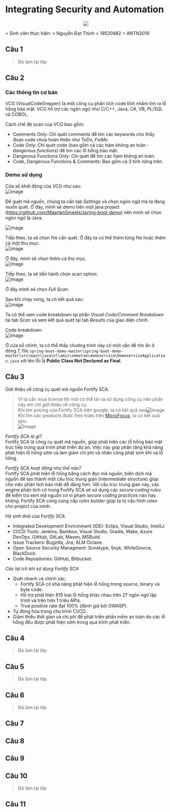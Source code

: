 # Integrating Security and Automation
<p align="center">
  <img src="https://user-images.githubusercontent.com/44528004/137605878-b29d7567-bac2-43e5-8bc9-9c7662f153a7.png">
</p>
> Sinh viên thực hiện:  
> Nguyễn Đạt Thịnh
> 19520982
> ANTN2019  

## Câu 1
> Đã làm tại lớp  

## Câu 2
### Các thông tin cơ bản
VCG (VisualCodeGrepper) là một công cụ phân tích code tĩnh nhằm tìm ra lỗ hổng bảo mật. VCG hỗ trợ các ngôn ngữ như C/C++, Java, C#, VB, PL/SQL và COBOL.  

Cách chế đệ scan của VCG bao gồm:
- Comments Only: Chỉ quét comments để tìm các keywords cho thấy đoạn code chưa hoàn thiện như *ToDo*, *FixMe*.  
- Code Only: Chỉ quét code (bao gồm cả các hàm không an toàn - *dangerous functions*) để tìm các lỗ hổng bảo mật.  
- Dangerous Functions Only: Chỉ quét để tìm các hàm không an toàn.  
- Code, Dangerous Functions & Comments: Bao gồm cả 3 tính năng trên.  

### Demo sử dụng
Cửa sổ khởi động của VCG như sau:  
![image](https://user-images.githubusercontent.com/44528004/137694281-1f84b2c7-0d56-4799-96ab-0a6ed5c40e95.png)  

Để quét mã nguồn, chúng ta cần tab *Settings* và chọn ngôn ngữ mà ta đang muốn quét. Ở đây, mình sẽ demo trên một java project (https://github.com/MaartenSmeets/spring-boot-demo) nên mình sẽ chọn ngôn ngữ là Java.  

![image](https://user-images.githubusercontent.com/44528004/137694633-886a9296-f395-4fd1-b99e-2fe9a67daca6.png)  

Tiếp theo, ta sẽ chọn file cần quét. Ở đây ta có thể thêm từng file hoặc thêm cả một thư mục:  
![image](https://user-images.githubusercontent.com/44528004/137694710-600aac8e-779e-4467-ba10-0811f51d8a95.png)  

Ở đây, mình sẽ chọn thêm cả thư mục.  
![image](https://user-images.githubusercontent.com/44528004/137694948-caaa74da-edac-4ef5-8485-4fcb9cd42ce5.png)

Tiếp theo, ta sẽ tiến hành chọn scan option:  
![image](https://user-images.githubusercontent.com/44528004/137695052-9f5ce872-e1b6-4f1a-ab89-6c9fa60e6df7.png)  

Ở đây mình sẽ chọn *Full Scan*.

Sau khi chạy xong, ta có kết quả sau:  
![image](https://user-images.githubusercontent.com/44528004/137695170-495d020b-60d9-4d4d-91fe-f19866128555.png)  

Ta có thể xem code breakdown tại phần *Visual Code/Comment Breakdown* tại tab *Scan* và xem kết quả quét tại tab *Results* của giao diện chính.  

Code breakdown:  
![image](https://user-images.githubusercontent.com/44528004/137695394-58a9f760-99a5-49fa-9068-316dd4c44ac2.png)

Ở cửa số chính, ta có thể thấy chương trình này có một vấn đề tìm ẩn ở dòng 7, file `spring-boot-demo-master\spring-boot-demo-master\src\main\java\nl\amis\smeetsm\demoservice\DemoserviceApplication.java` với tên lỗi là **Public Class Not Declared as Final**.


## Câu 3
Giới thiệu về công cụ quét mã nguồn Fortify SCA.  
> Vì ta cần mua license thì mới có thể tải và sử dụng công cụ nên phần này em chỉ giới thiệu về công cụ.  
> Khi tìm pricing của Fortify SCA trên google, ta có kết quả sau![image](https://user-images.githubusercontent.com/44528004/137696678-83ddab1d-9864-418f-a00c-8f0eb52a7519.png).  
> Khi tìm các products được free trials trên [MicroFocus](https://www.microfocus.com/en-us/products?trial=true), ta có kết quả sau:  
> ![image](https://user-images.githubusercontent.com/44528004/137696928-275dc50a-cae8-4a8d-b4e2-4955aa582a8c.png)  

*Fortify SCA là gì?*  
Fortify SCA là công cụ quét mã nguồn, giúp phát hiện các lỗ hổng bảo mật trực tiếp trong quá trình phát triển dự án. Việc này góp phần tăng khả năng phát hiện lỗ hổng sớm và làm giảm chi phí và nhân công phát sinh khi vá lỗ hổng.  

*Fortify SCA hoạt động như thế nào?*  
Fortify SCA phát hiện lỗ hổng bằng cách đọc mã nguồn, biên dịch mã nguồn để tạo thành một cấu trúc trung gian (intermediate structure) giúp cho việc phân tích bảo mật dễ dàng hơn. Với cấu trúc trung gian này, các engine phân tích có trong Fortify SCA sẽ sử dụng các *secure coding rules* để kiểm tra xem mã nguồn có vi phạm *secure coding practices* nào hay không. Fortify SCA cũng cung cấp *rules builder* giúp ta tự cấu hình rules cho project của mình.  

*Hệ sinh thái của Fortify SCA*  
- Integrated Development Environment (IDE): Eclips, Visual Studio, IntelliJ.  
- CI/CD Tools: Jenkins, Bamboo, Visual Studio, Gradle, Make, Azure DevOps, GitHub, GitLab, Maven, MSBuild.  
- Issue Trackers: Bugzilla, Jira, ALM Octane  .
- Open Source Security Managment: Sonatype, Snyk, WhiteSource, BlackDuck.  
- Code Repositories: GitHub, Bitbucket.  

*Các lợi ích khi sử dụng Fortify SCA*  
- Quét nhanh và chính xác.  
  - Fortify SCA có khả năng phát hiện lỗ hổng trong source, binary và byte code.  
  - Hỗ trợ phát hiện 815 loại lỗ hổng khác nhau trên 27 ngôn ngữ lập trình và trên hơn 1 triệu APIs.  
  - True positive rate đạt 100% (đánh giá bởi OWASP).  
- Tự động hóa trong chu trình CI/CD.  
- Giảm thiểu thời gian và chi phí để phát triển phần mềm an toàn do các lỗ hổng đều được phát hiện sớm trong quá trình phát triển.


## Câu 4
> Đã làm tại lớp  

## Câu 5
> Đã làm tại lớp  

## Câu 6
> Đã làm tại lớp  

## Câu 7

## Câu 8

## Câu 9

## Câu 10
> Đã làm tại lớp  

## Câu 11

